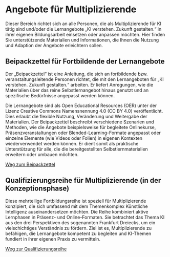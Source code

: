 # Angebote für Multiplizierende

Dieser Bereich richtet sich an alle Personen, die als Multiplizierende für KI tätig sind und/oder die Lernangebote „KI verstehen. Zukunft gestalten.“ in ihrer eigenen Bildungsarbeit einsetzen oder anpassen möchten. Hier finden Sie unterstützende Materialien und Informationen, die Ihnen die Nutzung und Adaption der Angebote erleichtern sollen.

## Beipackzettel für Fortbildende der Lernangebote

Der „Beipackzettel“ ist eine Anleitung, die sich an fortbildende bzw. veranstaltungsleitende Personen richtet, die mit den Lernangeboten für „KI verstehen. Zukunft gestalten.“ arbeiten. Er liefert Anregungen, wie die Materialien über das reine Selbstlernangebot hinaus genutzt und an spezifische Bedürfnisse angepasst werden können.   

Die Lernangebote sind als Open Educational Resources (OER) unter der Lizenz Creative Commons Namensnennung 4.0 (CC BY 4.0) veröffentlicht. Dies erlaubt die flexible Nutzung, Veränderung und Weitergabe der Materialien. Der Beipackzettel beschreibt verschiedene Szenarien und Methoden, wie die Angebote beispielsweise für begleitete Onlinekurse, Präsenzveranstaltungen oder Blended-Learning-Formate angepasst oder einzelne Elemente (wie Videos oder Folien) in eigenen Kontexten wiederverwendet werden können. Er dient somit als praktische Unterstützung für alle, die die bereitgestellten Selbstlernmaterialien erweitern oder umbauen möchten.   

[Weg zum Beipackzettel](<Lernangebote_Beipackzettel>)

## Qualifizierungsreihe für Multiplizierende (in der Konzeptionsphase)

Diese mehrteilige Fortbildungsreihe ist speziell für Multiplizierende konzipiert, die sich umfassend mit dem Themenkomplex Künstliche Intelligenz auseinandersetzen möchten. Die Reihe kombiniert aktive Lernphasen in Präsenz- und Online-Formaten. Sie betrachtet das Thema KI aus den drei Perspektiven des sogenannten Frankfurt Dreiecks, um ein vielschichtiges Verständnis zu fördern. Ziel ist es, Multiplizierende zu befähigen, die Lernangebote kompetent zu begleiten und KI-Themen fundiert in ihrer eigenen Praxis zu vermitteln.

[Weg zur Qualifizierungsreihe](<Multiplizierenden_Qualifizierung>)
